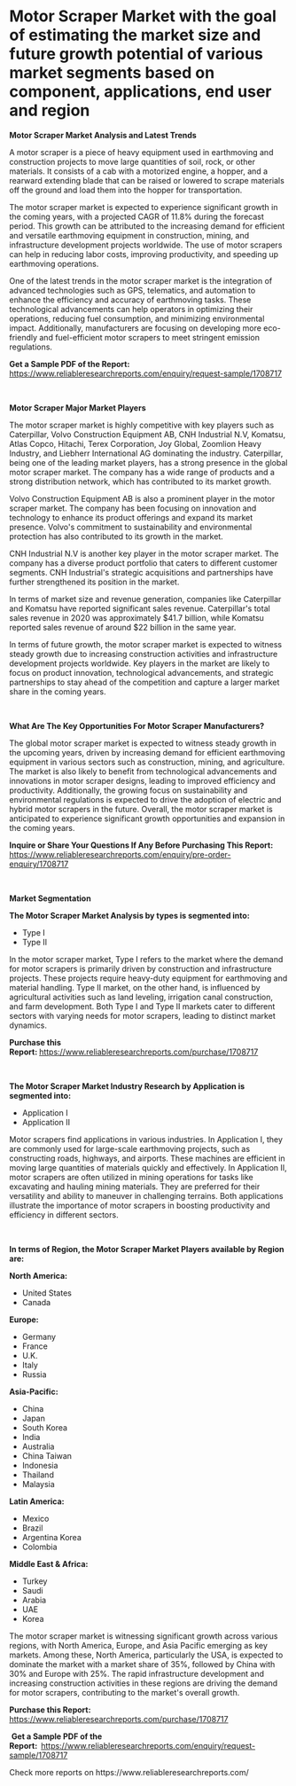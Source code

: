 <p><h1>Motor Scraper Market with the goal of estimating the market size and future growth potential of various market segments based on component, applications, end user and region</h1></p><p><strong>Motor Scraper Market Analysis and Latest Trends</strong></p>
<p><p>A motor scraper is a piece of heavy equipment used in earthmoving and construction projects to move large quantities of soil, rock, or other materials. It consists of a cab with a motorized engine, a hopper, and a rearward extending blade that can be raised or lowered to scrape materials off the ground and load them into the hopper for transportation.</p><p>The motor scraper market is expected to experience significant growth in the coming years, with a projected CAGR of 11.8% during the forecast period. This growth can be attributed to the increasing demand for efficient and versatile earthmoving equipment in construction, mining, and infrastructure development projects worldwide. The use of motor scrapers can help in reducing labor costs, improving productivity, and speeding up earthmoving operations.</p><p>One of the latest trends in the motor scraper market is the integration of advanced technologies such as GPS, telematics, and automation to enhance the efficiency and accuracy of earthmoving tasks. These technological advancements can help operators in optimizing their operations, reducing fuel consumption, and minimizing environmental impact. Additionally, manufacturers are focusing on developing more eco-friendly and fuel-efficient motor scrapers to meet stringent emission regulations.</p></p>
<p><strong>Get a Sample PDF of the Report:&nbsp;</strong> <a href="https://www.reliableresearchreports.com/enquiry/request-sample/1708717">https://www.reliableresearchreports.com/enquiry/request-sample/1708717</a></p>
<p>&nbsp;</p>
<p><strong>Motor Scraper Major Market Players</strong></p>
<p><p>The motor scraper market is highly competitive with key players such as Caterpillar, Volvo Construction Equipment AB, CNH Industrial N.V, Komatsu, Atlas Copco, Hitachi, Terex Corporation, Joy Global, Zoomlion Heavy Industry, and Liebherr International AG dominating the industry. Caterpillar, being one of the leading market players, has a strong presence in the global motor scraper market. The company has a wide range of products and a strong distribution network, which has contributed to its market growth.</p><p>Volvo Construction Equipment AB is also a prominent player in the motor scraper market. The company has been focusing on innovation and technology to enhance its product offerings and expand its market presence. Volvo's commitment to sustainability and environmental protection has also contributed to its growth in the market.</p><p>CNH Industrial N.V is another key player in the motor scraper market. The company has a diverse product portfolio that caters to different customer segments. CNH Industrial's strategic acquisitions and partnerships have further strengthened its position in the market.</p><p>In terms of market size and revenue generation, companies like Caterpillar and Komatsu have reported significant sales revenue. Caterpillar's total sales revenue in 2020 was approximately $41.7 billion, while Komatsu reported sales revenue of around $22 billion in the same year.</p><p>In terms of future growth, the motor scraper market is expected to witness steady growth due to increasing construction activities and infrastructure development projects worldwide. Key players in the market are likely to focus on product innovation, technological advancements, and strategic partnerships to stay ahead of the competition and capture a larger market share in the coming years.</p></p>
<p>&nbsp;</p>
<p><strong>What Are The Key Opportunities For Motor Scraper Manufacturers?</strong></p>
<p><p>The global motor scraper market is expected to witness steady growth in the upcoming years, driven by increasing demand for efficient earthmoving equipment in various sectors such as construction, mining, and agriculture. The market is also likely to benefit from technological advancements and innovations in motor scraper designs, leading to improved efficiency and productivity. Additionally, the growing focus on sustainability and environmental regulations is expected to drive the adoption of electric and hybrid motor scrapers in the future. Overall, the motor scraper market is anticipated to experience significant growth opportunities and expansion in the coming years.</p></p>
<p><strong>Inquire or Share Your Questions If Any Before Purchasing This Report:</strong> <a href="https://www.reliableresearchreports.com/enquiry/pre-order-enquiry/1708717">https://www.reliableresearchreports.com/enquiry/pre-order-enquiry/1708717</a></p>
<p>&nbsp;</p>
<p><strong>Market Segmentation</strong></p>
<p><strong>The Motor Scraper Market Analysis by types is segmented into:</strong></p>
<p><ul><li>Type I</li><li>Type II</li></ul></p>
<p><p>In the motor scraper market, Type I refers to the market where the demand for motor scrapers is primarily driven by construction and infrastructure projects. These projects require heavy-duty equipment for earthmoving and material handling. Type II market, on the other hand, is influenced by agricultural activities such as land leveling, irrigation canal construction, and farm development. Both Type I and Type II markets cater to different sectors with varying needs for motor scrapers, leading to distinct market dynamics.</p></p>
<p><strong>Purchase this Report:&nbsp;</strong><a href="https://www.reliableresearchreports.com/purchase/1708717">https://www.reliableresearchreports.com/purchase/1708717</a></p>
<p>&nbsp;</p>
<p><strong>The Motor Scraper Market Industry Research by Application is segmented into:</strong></p>
<p><ul><li>Application I</li><li>Application II</li></ul></p>
<p><p>Motor scrapers find applications in various industries. In Application I, they are commonly used for large-scale earthmoving projects, such as constructing roads, highways, and airports. These machines are efficient in moving large quantities of materials quickly and effectively. In Application II, motor scrapers are often utilized in mining operations for tasks like excavating and hauling mining materials. They are preferred for their versatility and ability to maneuver in challenging terrains. Both applications illustrate the importance of motor scrapers in boosting productivity and efficiency in different sectors.</p></p>
<p>&nbsp;</p>
<p><strong>In terms of Region, the Motor Scraper Market Players available by Region are:</strong></p>
<p>
    <p> <strong> North America: </strong>
        <ul>
            <li>United States</li>
            <li>Canada</li>
        </ul>
        </p> 
    <p> <strong> Europe: </strong>
        <ul>
            <li>Germany</li>
            <li>France</li>
            <li>U.K.</li>
            <li>Italy</li>
            <li>Russia</li>
        </ul>
        </p> 
    <p> <strong> Asia-Pacific: </strong>
        <ul>
            <li>China</li>
            <li>Japan</li>
            <li>South Korea</li>
            <li>India</li>
            <li>Australia</li>
            <li>China Taiwan</li>
            <li>Indonesia</li>
            <li>Thailand</li>
            <li>Malaysia</li>
        </ul>
        </p> 
    <p> <strong> Latin America: </strong>
        <ul>
            <li>Mexico</li>
            <li>Brazil</li>
            <li>Argentina Korea</li>
            <li>Colombia</li>
        </ul>
        </p> 
    <p> <strong> Middle East & Africa: </strong>
        <ul>
            <li>Turkey</li>
            <li>Saudi</li>
            <li>Arabia</li>
            <li>UAE</li>
            <li>Korea</li>
        </ul>
    </p>
    </p>
<p><p>The motor scraper market is witnessing significant growth across various regions, with North America, Europe, and Asia Pacific emerging as key markets. Among these, North America, particularly the USA, is expected to dominate the market with a market share of 35%, followed by China with 30% and Europe with 25%. The rapid infrastructure development and increasing construction activities in these regions are driving the demand for motor scrapers, contributing to the market's overall growth.</p></p>
<p><strong>Purchase this Report: </strong><a href="https://www.reliableresearchreports.com/purchase/1708717">https://www.reliableresearchreports.com/purchase/1708717</a></p>
<p>&nbsp;<strong>Get a Sample PDF of the Report:&nbsp;&nbsp;</strong><a href="https://www.reliableresearchreports.com/enquiry/request-sample/1708717">https://www.reliableresearchreports.com/enquiry/request-sample/1708717</a></p>
<p><strong></strong></p>
<p>Check more reports on https://www.reliableresearchreports.com/</p>